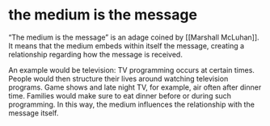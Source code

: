 # the medium is the message

&ldquo;The medium is the message&rdquo; is an adage coined by [[Marshall McLuhan]]. It means that the medium embeds within itself the message, creating a relationship regarding how the message is received.

An example would be television: TV programming occurs at certain times. People would then structure their lives around watching television programs. Game shows and late night TV, for example, air often after dinner time. Families would make sure to eat dinner before or during such programming. In this way, the medium influences the relationship with the message itself.
